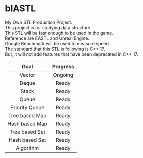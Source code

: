 # blASTL
My Own STL Production Project.  
This project is for studying data structure.  
This STL will be fast enough to be used in the game.  
Reference are EASTL and Unreal Engine.  
Google Benchmark will be used to measure speed.  
The standard that this STL is following is C++ 17.  
But, it will not add features that have been deprecated in C++ 17.  

| Goal | Progress |
|:--------:|:--------:|  
| Vector | Ongoing |
| Deque | Ready |
| Stack | Ready |
| Queue | Ready |
| Priority Queue | Ready |
| Tree based Map | Ready |
| Hash based Map | Ready |
| Tree based Set | Ready |
| Hash based Set | Ready |
| Algorithm | Ready |
